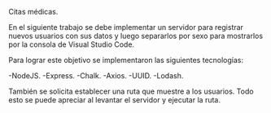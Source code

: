 Citas médicas.

En el siguiente trabajo se debe implementar un servidor para registrar nuevos usuarios con sus datos y luego separarlos por sexo para mostrarlos por la consola de Visual Studio Code.

Para lograr este objetivo se implementaron las siguientes tecnologías:

-NodeJS.
-Express.
-Chalk.
-Axios.
-UUID.
-Lodash.

También se solicita establecer una ruta que muestre a los usuarios. Todo esto se puede apreciar al levantar el servidor y ejecutar la ruta.
